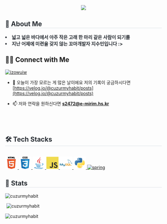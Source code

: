 <div align= "center">
    <img src="https://capsule-render.vercel.app/api?type=waving&color=gradient&height=180&text=Hello!%20I'm%20soomin-ji&animation=twinkling&fontColor=000000&fontSize=40" />
    </div>
    <div style="text-align: left;"> 
    <h2 style="border-bottom: 1px solid #d8dee4; color: #282d33;"> 🐋 About Me </h2>  
    <div style="font-weight: 700; font-size: 15px; text-align: left; color: #282d33;"> <li> 넓고 넓은 바다에서 아주 작은 고래 한 마리 같은 사람이 되기를</li><li> 지난 어제에 미련을 갖지 않는 꼬마개발자 지수민입니다 :> </div> 

<h2 align="left">👨‍💻 Connect with Me</h2>
<p align="left">
<a href="https://instagram.com/izowuiw" target="blank"><img align="center" src="https://raw.githubusercontent.com/rahuldkjain/github-profile-readme-generator/master/src/images/icons/Social/instagram.svg" alt="izowuiw" height="30" width="40" /></a>
</p>

- 📝 오늘이 가장 모르는 게 많은 날이에요 저의 기록이 궁금하시다면 [https://velog.io/@cuzurmyhabit/posts](https://velog.io/@cuzurmyhabit/posts)

- 📫 저와 연락을 원하신다면 **s2472@e-mirim.hs.kr**
#

<br> 
    </div>
    <div style="text-align: left;">
    <h2 style="border-bottom: 1px solid #d8dee4; color: #282d33;"> 🛠️ Tech Stacks </h2> <br> 
        <a href="https://www.w3.org/html/" target="_blank" rel="noreferrer"> <img src="https://raw.githubusercontent.com/devicons/devicon/master/icons/html5/html5-original-wordmark.svg" alt="html5" width="40" height="40"/> </a>
        <a href="https://www.w3schools.com/css/" target="_blank" rel="noreferrer"> <img src="https://raw.githubusercontent.com/devicons/devicon/master/icons/css3/css3-original-wordmark.svg" alt="css3" width="40" height="40"/> </a>
        <a href="https://www.java.com" target="_blank" rel="noreferrer"> <img src="https://raw.githubusercontent.com/devicons/devicon/master/icons/java/java-original.svg" alt="java" width="40" height="40"/>
        <a href="https://developer.mozilla.org/en-US/docs/Web/JavaScript" target="_blank" rel="noreferrer"> <img src="https://raw.githubusercontent.com/devicons/devicon/master/icons/javascript/javascript-original.svg" alt="javascript" width="40" height="40"/>
        <a href="https://www.mysql.com/" target="_blank" rel="noreferrer"> <img src="https://raw.githubusercontent.com/devicons/devicon/master/icons/mysql/mysql-original-wordmark.svg" alt="mysql" width="40" height="40"/>
        <a href="https://www.python.org" target="_blank" rel="noreferrer"> <img src="https://raw.githubusercontent.com/devicons/devicon/master/icons/python/python-original.svg" alt="python" width="40" height="40"/>
        <a href="https://spring.io/" target="_blank" rel="noreferrer"> <img src="https://www.vectorlogo.zone/logos/springio/springio-icon.svg" alt="spring" width="40" height="40"/> </a>
          <br/></div>
    </div>
    <div style="text-align: left;">  </div> 
    </div>
    <div style="text-align: left;"> 
    <h2 style="border-bottom: 1px solid #d8dee4; color: #282d33;"> 🏅 Stats </h2> <div style="text-align: left;"> 
<p><img align="center" src="https://github-readme-stats.vercel.app/api/top-langs?username=cuzurmyhabit&show_icons=true&locale=en&layout=compact" alt="cuzurmyhabit" /></p>

<p>&nbsp;<img align="center" src="https://github-readme-stats.vercel.app/api?username=cuzurmyhabit&show_icons=true&locale=en" alt="cuzurmyhabit" /></p>

<p><img align="center" src="https://github-readme-streak-stats.herokuapp.com/?user=cuzurmyhabit&" alt="cuzurmyhabit" /></p>

